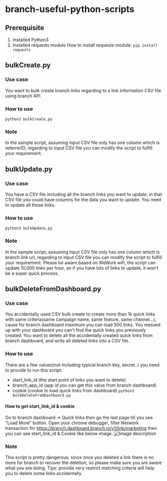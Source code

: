 # branch-useful-python-scripts
## Prerequisite

 1. Installed Python3 
 2. Installed requests module
How to install requests module:
`pip install requests`

## bulkCreate.py
### Use case
You want to bulk create branch links regarding to a link information CSV file using branch API
### How to use
`python3 bulkCreate.py`
### Note
In the sample script, assuming input CSV file only has one column which is referrerID, regarding to input CSV file you can modify the script to fulfill your requirement.

## bulkUpdate.py
### Use case
You have a CSV file including all the branch links you want to update, in that CSV file you could have columns for the data you want to update. You need to update all those links.
### How to use
`python3 bulkUpdate.py`
### Note
In the sample script, assuming input CSV file only has one column which is branch link url, regarding to input CSV file you can modify the script to fulfill your requirement. Please be aware based on WeWork wifi, the script can update 10,000 links per hour, so if you have lots of links to update, it won't be a super quick process.

## bulkDeleteFromDashboard.py
### Use case
You accidentally used CSV bulk create to create more than 1k quick links with same criteria(same campaign name, same feature, same channel...), cause for branch dashboard maximum you can load 500 links. You messed up with your dashboard you can't find the quick links you previously created. You want to delete all the accidentally created quick links from branch dashboard, and write all deleted links into a CSV file.
### How to use
There are a few values(not including typical branch key, secret..) you need to provide to run this script:
 - start_link_id (the start point of links you want to delete)
 - branch_app_id (app id you can get this value from branch dashboard)
 - cookie (cookie to load quick links from dashboard)
`python3 bulkDeleteFromDashboard.py`
#### How to get start_link_id & cookie
Go to branch dashboard -> Quick links then go the last page till you see "Load More" button.
Open your chrome debugger, filter Network transaction for https://branch.dashboard.branch.io/v1/link/marketing then you can see start_link_id & Cookie like below image.
![Image description](https://lh3.googleusercontent.com/aw7yY5PrF4FBJ_XIoqxbxHmVsAW3Xw2c5K_D5pLV0NCsZ9hak54JFMUHCQ9PrkiIhe6rUUPcoXVLXx86ryikYam1Fa6ZodFklySGzwPuVHu6eBhHIS-uXLUYq0c7EeNjDIvsmhFMxxkFm4UIjMhjS03yEhiSFpzGebKS8wufAy4QbzURRvRL-RMQILDd0IekOEFguCp15T3RJzyzkEGeQAPJC21K1Ibu6MEAQIH_33KITyUu3khBvMtqFQqNkOURIZiWUaYUlpbKZbPnXwy3WbHwq00xD4Yfjf33DW7UrXydgmd5qw5D-oBlDvGBrdy6IDy3sBF5ruStt42ILRldPoCykQK0Hqf2UH7O_QFdcSeduxof13mGzaIKzIl5tzLr0JgSAIraIuCoY3DwHTkw1HWtaKfmDg3mau3A-6erML8BjWscgXVKYItAvS1cEs1VewG41ExUKuC1mfWFnX9w2PDQaZdggvqk0RT6HPh4VQnzYThG4Foiymbo1GxFHhp9JFby_VQrWk58dWEmDP2DA0AT5WHHKSj9DKCtBaGejJyKfne-YSFTiRblce5Pgq8psXx6keYbHt_MIDSCbTx7kv3ZkmhK-6pLG6922I6o9ZyXN-sda8w6J2FcKmL-utgCU-BFKctcjNbPUCxAXm4ceTvldyQoYSzeRBPaywNXCKn-1VhJVu-bfX9qLsp_OOo=w3584-h1820-ft)
### Note
This script is pretty dangerous, since once you deleted a link there is no more for branch to recover the deletion, so please make sure you are aware what you are doing. Tips: provide very restrict matching criteria will help you to delete some links accidentally.
